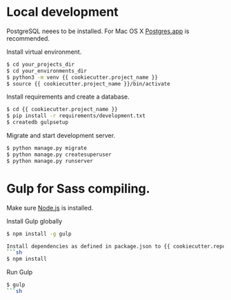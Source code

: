 # Local development
PostgreSQL neees to be installed. 
For Mac OS X [Postgres.app](http://postgresapp.com/) is recommended.

Install virtual environment.
```sh
$ cd your_projects_dir
$ cd your_environments_dir
$ python3 -m venv {{ cookiecutter.project_name }}
$ source {{ cookiecutter.project_name }}/bin/activate
```

Install requirements and create a database.
```sh
$ cd {{ cookiecutter.project_name }}
$ pip install -r requirements/development.txt
$ createdb gulpsetup
```

Migrate and start development server.
```sh
$ python manage.py migrate
$ python manage.py createsuperuser
$ python manage.py runserver
```

# Gulp for Sass compiling.
Make sure [Node.js](https://nodejs.org/en/) is installed. 

Install Gulp globally
```sh
$ npm install -g gulp

Install dependencies as defined in package.json to {{ cookiecutter.repo_name}}/node_modules/
```sh
$ npm install
```

Run Gulp
```sh
$ gulp
```sh
